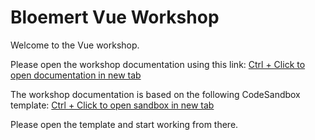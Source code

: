 # Bloemert Vue Workshop #

Welcome to the Vue workshop.

Please open the workshop documentation using this link: [Ctrl + Click to open documentation in new tab](<https://09bem.csb.app/>)

The workshop documentation is based on the following CodeSandbox template: [Ctrl + Click to open sandbox in new tab](<https://codesandbox.io/s/vue-workshop-xp5gd>)

Please open the template and start working from there.
